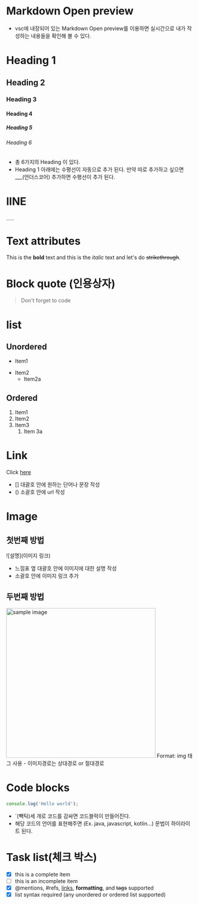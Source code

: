 # Markdown Open preview

-   vsc에 내장되어 있는 Markdown Open preview를 이용하면 실시간으로 내가 작성하는 내용들을 확인해 볼 수 있다.

<!-- Heading -->

# Heading 1

## Heading 2

### Heading 3

#### Heading 4

##### Heading 5

###### Heading 6

-   총 6가지의 Heading 이 있다.
-   Heading 1 아래에는 수평선이 자동으로 추가 된다. 만약 따로 추가하고 싶으면 \_\_\_(언더스코어) 추가하면 수평선이 추가 된다.

# lINE

```
___
```

# Text attributes

This is the **bold** text and this is the _italic_ text and let's do ~~strikethrough~~.

# Block quote (인용상자)

> Don't forget to code

# list

## Unordered

-   Item1

*   Item2
    -   Item2a

## Ordered

1. Item1
1. Item2
1. Item3
    1. Item 3a

# Link

Click [here](https://github.com/man0209/TIL)

-   [] 대괄호 안에 원하는 단어나 문장 작성
-   () 소괄호 안에 url 작성

# Image

## 첫번째 방법

![설명](이미지 링크)

-   느낌표 옆 대괄호 안에 이미지에 대한 설명 작성
-   소괄호 안에 이미지 링크 추가

## 두번째 방법

<a href="#"><img src="https://github.com/..각자절대경로../images/markdown_syntax.jpg" width="400px" alt="sample image"></a>
Format: img 태그 사용 - 이미지경로는 상대경로 or 절대경로

# Code blocks

```javascript
console.log('Hello world');
```

-   `(빽틱)세 개로 코드를 감싸면 코드블럭이 만들어진다.
-   해당 코드의 언어를 표현해주면 (Ex. java, javascript, kotlin...) 문법이 하이라이트 된다.

# Task list(체크 박스)

-   [x] this is a complete item
-   [ ] this is an incomplete item
-   [x] @mentions, #refs, [links](), **formatting**, and <del>tags</del> supported
-   [x] list syntax required (any unordered or ordered list supported)
